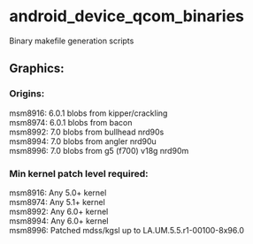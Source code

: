 # android_device_qcom_binaries
Binary makefile generation scripts

## Graphics:
### Origins:
msm8916: 6.0.1 blobs from kipper/crackling  
msm8974: 6.0.1 blobs from bacon  
msm8992: 7.0 blobs from bullhead nrd90s  
msm8994: 7.0 blobs from angler nrd90u  
msm8996: 7.0 blobs from g5 (f700) v18g nrd90m  
### Min kernel patch level required:
msm8916: Any 5.0+ kernel  
msm8974: Any 5.1+ kernel  
msm8992: Any 6.0+ kernel  
msm8994: Any 6.0+ kernel  
msm8996: Patched mdss/kgsl up to LA.UM.5.5.r1-00100-8x96.0  
